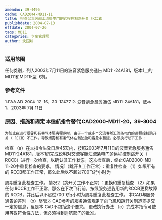 ```yaml
---
amendno: 39-4495
cadno: CAD2004-MD11-11
title: 检查交流客舱汇流条电门的远程控制跳开关（RCCB）
publishdate: 2004-07-13
effdate: 2004-07-26
tags: MD11
categories: 华东管理局
author: 沈国峰
---
```


### 适用范围 
任何类别，列入2003年7月11日的波音紧急服务通告 MD11-24A181，版本1上的 MD11和MD11F型飞机。

### 参考文件
1.FAA 
AD 2004-12-16，39-13677 
2.
波音紧急服务通告 MD11-24A181，版本 1，2003年 7月 11日

### 原因、措施和规定 本适航指令替代 CAD2000-MD11-20，39-3004

    为防止在进行烟雾和有害气体隔离程序时，由于一个或多个交流客舱汇流条电门的远程控制跳开关（ RCCB）不工作，导致烟雾和有害气体在驾驶舱和客舱中蔓延，必须执行以下工作： 
检查 
（a）在本指令生效日后45天内，按照2003年7月11日的波音紧急服务通告MD11-24A181，版本1的完成说明对交流客舱汇流条电门的远程控制跳开关（ RCCB）进行一次检查，以确认其工作状态。这次检查后，终止CAD2000-MD-11-20中重复检查的要求。 情况1（跳开关工作正常）：重复性检查
（1）如果所有的 
RCCB都工作正常，那么此后以不超过700飞行小时为

     
周期重复此检查工作。 情况2（跳开关工作不正常）：更换和重复检查 
（2）如果任何 
RCCB工作不正常，那么在下次飞行前，按照服务通告用新的RCCB更换故障的 RCCB，并此后以不超过700飞行小时为周期重复此检查工作。 
本CAD与服务通告的差别 
（b）尽管本 CAD参考的服务通告规定了向飞机和跳开关制造商提交一定的信息，但是本 CAD不包括这个要求。
更改执行办法 
（c）完成本指令可使用等效符合性方法，但必须得到适航部门的批准。

